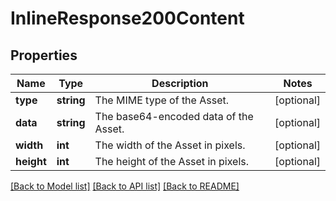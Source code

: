 # InlineResponse200Content

## Properties
Name | Type | Description | Notes
------------ | ------------- | ------------- | -------------
**type** | **string** | The MIME type of the Asset. | [optional] 
**data** | **string** | The base64-encoded data of the Asset. | [optional] 
**width** | **int** | The width of the Asset in pixels. | [optional] 
**height** | **int** | The height of the Asset in pixels. | [optional] 

[[Back to Model list]](../README.md#documentation-for-models) [[Back to API list]](../README.md#documentation-for-api-endpoints) [[Back to README]](../README.md)


